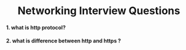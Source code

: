 <h1><center> Networking Interview Questions </center></h1>

#### 1. what is http protocol?

#### 2. what is difference between http and https ?